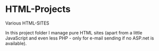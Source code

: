# HTML-Projects
Various HTML-SITES


In this project folder I manage pure HTML sites (apart from a little JavaScript and even less PHP - only for e-mail sending if no ASP.net is available). 


